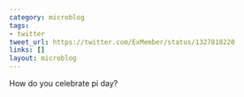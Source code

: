 ```yaml
---
category: microblog
tags:
- twitter
tweet_url: https://twitter.com/ExMember/status/1327818220
links: []
layout: microblog
---
```

How do you celebrate pi day?
